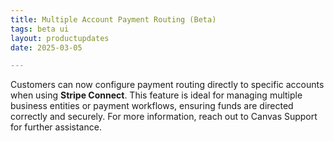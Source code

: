 ```yaml
---
title: Multiple Account Payment Routing (Beta)
tags: beta ui
layout: productupdates
date: 2025-03-05

---
```


 Customers can now configure payment routing directly to specific accounts when using **Stripe Connect**. This feature is ideal for managing multiple business entities or payment workflows, ensuring funds are directed correctly and securely. For more information, reach out to Canvas Support for further assistance.